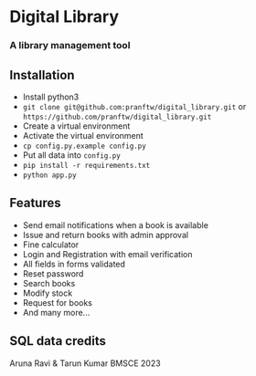 # Digital Library
### A library management tool

## Installation
- Install python3
- `git clone git@github.com:pranftw/digital_library.git` or `https://github.com/pranftw/digital_library.git`
- Create a virtual environment
- Activate the virtual environment
- `cp config.py.example config.py`
- Put all data into `config.py`
- `pip install -r requirements.txt`
- `python app.py`

## Features
- Send email notifications when a book is available
- Issue and return books with admin approval
- Fine calculator
- Login and Registration with email verification
- All fields in forms validated
- Reset password
- Search books
- Modify stock
- Request for books
- And many more...

## SQL data credits
Aruna Ravi & Tarun Kumar BMSCE 2023

